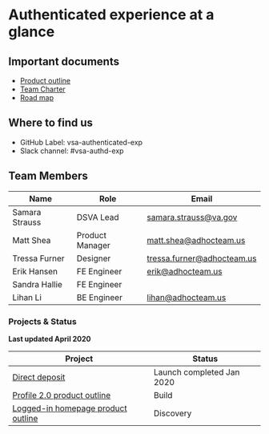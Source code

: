 # Authenticated experience at a glance

## Important documents

- [Product outline](https://github.com/department-of-veterans-affairs/va.gov-team/blob/master/teams/vsa/teams/authenticated-experience/product-outline.md)
- [Team Charter](https://github.com/department-of-veterans-affairs/va.gov-team/blob/master/teams/vsa/teams/authenticated-experience/charter.md)
- [Road map](https://github.com/department-of-veterans-affairs/va.gov-team/blob/master/teams/vsa/teams/authenticated-experience/roadmap.md)

## Where to find us 

- GitHub Label: vsa-authenticated-exp  
- Slack channel: #vsa-authd-exp 

## Team Members

|Name|Role|Email|
|----|----|-----|
|Samara Strauss |DSVA Lead| samara.strauss@va.gov |
|Matt Shea |Product Manager| matt.shea@adhocteam.us |
|Tressa Furner |Designer| tressa.furner@adhocteam.us |
|Erik Hansen | FE Engineer| erik@adhocteam.us |
|Sandra Hallie |FE Engineer |  |
|Lihan Li | BE Engineer | lihan@adhocteam.us |

### Projects & Status 

**Last updated April 2020**

|Project|Status|
|----|----|
|[Direct deposit](https://github.com/department-of-veterans-affairs/va.gov-team/blob/master/products/identity-personalization/direct-deposit/README.md) | Launch completed Jan 2020|
|[Profile 2.0 product outline](https://github.com/department-of-veterans-affairs/va.gov-team/tree/master/products/identity-personalization/profile/Combine%20Profile%20and%20Account) | Build |
|[Logged-in homepage product outline](https://github.com/department-of-veterans-affairs/va.gov-team/blob/master/products/identity-personalization/logged-in-homepage/2.0-redesign/README.md) | Discovery|
